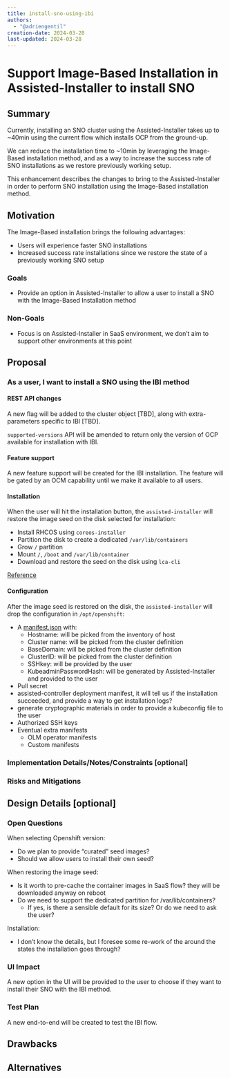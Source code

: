 ```yaml
---
title: install-sno-using-ibi
authors:
  - "@adriengentil"
creation-date: 2024-03-28
last-updated: 2024-03-28
---
```


# Support Image-Based Installation in Assisted-Installer to install SNO

## Summary

Currently, installing an SNO cluster using the Assisted-Installer takes up to
~40min using the current flow which installs OCP from the ground-up.

We can reduce the installation time to ~10min by leveraging the Image-Based
installation method, and as a way to increase the success rate of SNO
installations as we restore previously working setup.

This enhancement describes the changes to bring to the Assisted-Installer in
order to perform SNO installation using the Image-Based installation method.

## Motivation

The Image-Based installation brings the following advantages:
- Users will experience faster SNO installations
- Increased success rate installations since we restore the state of a
  previously working SNO setup

### Goals

- Provide an option in Assisted-Installer to allow a user to install a SNO with
  the Image-Based Installation method

### Non-Goals

- Focus is on Assisted-Installer in SaaS environment, we don’t aim to support
  other environments at this point

## Proposal

### As a user, I want to install a SNO using the IBI method

#### REST API changes

A new flag will be added to the cluster object [TBD], along with
extra-parameters specific to IBI [TBD].

`supported-versions` API will be amended to return only the version of OCP
available for installation with IBI.

#### Feature support

A new feature support will be created for the IBI installation. 
The feature will be gated by an OCM capability until we make it available to
all users.

#### Installation

When the user will hit the installation button, the `assisted-installer` will
restore the image seed on the disk selected for installation:
- Install RHCOS using `coreos-installer`
- Partition the disk to create a dedicated `/var/lib/containers`
- Grow `/` partition
- Mount `/`, `/boot` and `/var/lib/container`
- Download and restore the seed on the disk using `lca-cli`

[Reference](https://github.com/openshift-kni/lifecycle-agent/blob/main/ib-cli/installationiso/data/install-rhcos-and-restore-seed.sh)

#### Configuration

After the image seed is restored on the disk, the `assisted-installer` will
drop the configuration in `/opt/openshift`:
- A
  [manifest.json](https://github.com/openshift-kni/lifecycle-agent/blob/main/docs/post-pivot-configuration.md#user-specifications)
  with: 
   - Hostname: will be picked from the inventory of host
   - Cluster name: will be picked from the cluster definition 
   - BaseDomain: will be picked from the cluster definition 
   - ClusterID: will be picked from the cluster definition 
   - SSHkey: will be provided by the user
   - KubeadminPasswordHash: will be generated by Assisted-Installer and
     provided to the user
- Pull secret
- assisted-controller deployment manifest, it will tell us if the installation
  succeeded, and provide a way to get installation logs?
- generate cryptographic materials in order to provide a kubeconfig file to the
  user
- Authorized SSH keys
- Eventual extra manifests
   - OLM operator manifests
   - Custom manifests

### Implementation Details/Notes/Constraints [optional]


### Risks and Mitigations


## Design Details [optional]


### Open Questions

When selecting Openshift version:
- Do we plan to provide “curated” seed images?
- Should we allow users to install their own seed?

When restoring the image seed:
- Is it worth to pre-cache the container images in SaaS flow? they will be
  downloaded anyway on reboot
- Do we need to support the dedicated partition for /var/lib/containers?
   - If yes, is there a sensible default for its size? Or do we need to ask the
     user?

Installation:
- I don’t know the details, but I foresee some re-work of the around the states
  the installation goes through?

### UI Impact

A new option in the UI will be provided to the user to choose if they want to
install their SNO with the IBI method.

### Test Plan

A new end-to-end will be created to test the IBI flow.

## Drawbacks


## Alternatives

